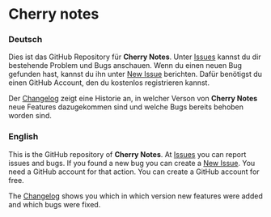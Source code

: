 # Cherry notes

### Deutsch

Dies ist das GitHub Repository für __Cherry Notes__.
Unter [Issues](https://github.com/cherry-notes/cherry-notes.github.io/issues) kannst du dir bestehende Problem und Bugs anschauen.
Wenn du einen neuen Bug gefunden hast, kannst du ihn unter [New Issue](https://github.com/cherry-notes/cherry-notes.github.io/issues/new)
berichten. Dafür benötigst du einen GitHub Account, den du kostenlos registrieren kannst.

Der [Changelog](https://github.com/cherry-notes/cherry-notes.github.io/blob/master/CHANGELOG.md) zeigt eine Historie an, in welcher Verson von __Cherry Notes__ neue Features dazugekommen sind und welche Bugs bereits behoben worden sind.

### English

This is the GitHub repository of __Cherry Notes__.
At [Issues](https://github.com/cherry-notes/cherry-notes.github.io/issues/new) you can report issues and bugs.
If you found a new bug you can create a [New Issue](https://github.com/cherry-notes/cherry-notes.github.io/issues/new). You need a GitHub account for that action. You can create a GitHub account for free.

The [Changelog](https://github.com/cherry-notes/cherry-notes.github.io/blob/master/CHANGELOG.md) shows you which in which version new features were added and which bugs were fixed.
